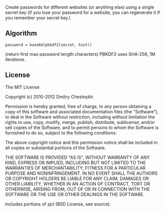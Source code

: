Create passwords for different websites (or anything else) using a single
secret key (if you lose your password for a website, you can regenerate it if
you remember your secret key.)

Algorithm
---------

    password = base64(pbkdf2(secret, hint))

(return first max password length characters)
PBKDF2 uses SHA-256, 1M iterations.

License
--------

The MIT License

Copyright (c) 2010-2012 Dmitry Chestnykh

Permission is hereby granted, free of charge, to any person obtaining a copy
of this software and associated documentation files (the "Software"), to deal
in the Software without restriction, including without limitation the rights
to use, copy, modify, merge, publish, distribute, sublicense, and/or sell
copies of the Software, and to permit persons to whom the Software is
furnished to do so, subject to the following conditions:

The above copyright notice and this permission notice shall be included in
all copies or substantial portions of the Software.

THE SOFTWARE IS PROVIDED "AS IS", WITHOUT WARRANTY OF ANY KIND, EXPRESS OR
IMPLIED, INCLUDING BUT NOT LIMITED TO THE WARRANTIES OF MERCHANTABILITY,
FITNESS FOR A PARTICULAR PURPOSE AND NONINFRINGEMENT. IN NO EVENT SHALL THE
AUTHORS OR COPYRIGHT HOLDERS BE LIABLE FOR ANY CLAIM, DAMAGES OR OTHER
LIABILITY, WHETHER IN AN ACTION OF CONTRACT, TORT OR OTHERWISE, ARISING FROM,
OUT OF OR IN CONNECTION WITH THE SOFTWARE OR THE USE OR OTHER DEALINGS IN
THE SOFTWARE.

Includes portions of sjcl (BSD License, see source).
